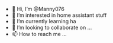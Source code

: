 - 👋 Hi, I’m @Manny076
- 👀 I’m interested in home assistant stuff
- 🌱 I’m currently learning ha
- 💞️ I’m looking to collaborate on ...
- 📫 How to reach me ...

<!---
Manny076/Manny076 is a ✨ special ✨ repository because its `README.md` (this file) appears on your GitHub profile.
You can click the Preview link to take a look at your changes.
--->
